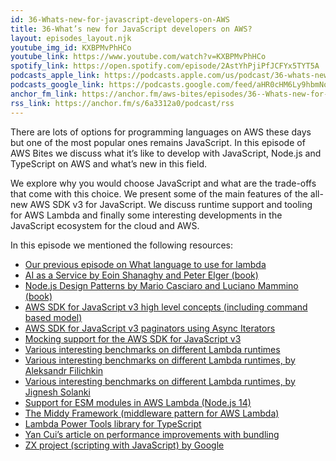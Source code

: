 ```yaml
---
id: 36-Whats-new-for-javascript-developers-on-AWS
title: 36-What’s new for JavaScript developers on AWS?
layout: episodes_layout.njk
youtube_img_id: KXBPMvPhHCo
youtube_link: https://www.youtube.com/watch?v=KXBPMvPhHCo 
spotify_link: https://open.spotify.com/episode/2AstYhPjiPfJCFYx5TYT5A
podcasts_apple_link: https://podcasts.apple.com/us/podcast/36-whats-new-for-javascript-developers-on-aws/id1585489017?i=1000560871608 
podcasts_google_link: https://podcasts.google.com/feed/aHR0cHM6Ly9hbmNob3IuZm0vcy82YTMzMTJhMC9wb2RjYXN0L3Jzcw/episode/Yzc4NTg4ZmQtOTc1ZC00MDAxLTkwMDktMjU5NTYyNjgzZTI3?sa=X&ved=0CAUQkfYCahcKEwi4n82V7vX3AhUAAAAAHQAAAAAQAQ 
anchor_fm_link: https://anchor.fm/aws-bites/episodes/36--Whats-new-for-JavaScript-developers-on-AWS-e1ie3mj
rss_link: https://anchor.fm/s/6a3312a0/podcast/rss
---
```


There are lots of options for programming languages on AWS these days but one of the most popular ones remains JavaScript. In this episode of AWS Bites we discuss what it’s like to develop with JavaScript, Node.js and TypeScript on AWS and what’s new in this field.

We explore why you would choose JavaScript and what are the trade-offs that come with this choice. We present some of the main features of the all-new AWS SDK v3 for JavaScript. We discuss runtime support and tooling for AWS Lambda and finally some interesting developments in the JavaScript ecosystem for the cloud and AWS.

In this episode we mentioned the following resources:
  - [Our previous episode on What language to use for lambda](https://www.youtube.com/watch?v=S0tpReRa6m4") 
  - [AI as a Service by Eoin Shanaghy and Peter Elger (book)](https://www.manning.com/books/ai-as-a-service)
  - [Node.js Design Patterns by Mario Casciaro and Luciano Mammino (book)](https://www.nodejsdesignpatterns.com/)
  - [AWS SDK for JavaScript v3 high level concepts (including command based model)](https://docs.aws.amazon.com/AWSJavaScriptSDK/v3/latest/index.html#high-level-concepts)
  - [AWS SDK for JavaScript v3 paginators using Async Iterators](https://docs.aws.amazon.com/AWSJavaScriptSDK/v3/latest/index.html#paginators)
  - [Mocking support for the AWS SDK for JavaScript v3](https://aws.amazon.com/blogs/developer/mocking-modular-aws-sdk-for-javascript-v3-in-unit-tests/)
  - [Various interesting benchmarks on different Lambda runtimes](https://github.com/theam/aws-lambda-benchmark) 
  - [Various interesting benchmarks on different Lambda runtimes, by Aleksandr Filichkin](https://filia-aleks.medium.com/benchmarking-all-aws-lambda-runtimes-in-2021-cold-start-part-1-e4146fe89385)
  - [Various interesting benchmarks on different Lambda runtimes, by Jignesh Solanki](https://www.simform.com/blog/aws-lambda-performance/)
  - [Support for ESM modules in AWS Lambda (Node.js 14)](https://aws.amazon.com/about-aws/whats-new/2022/01/aws-lambda-es-modules-top-level-await-node-js-14/)
  - [The Middy Framework (middleware pattern for AWS Lambda)](https://middy.js.org/)
  - [Lambda Power Tools library for TypeScript](https://awslabs.github.io/aws-lambda-powertools-typescript/latest/)
  - [Yan Cui’s article on performance improvements with bundling](https://lumigo.io/blog/3-major-ways-to-improve-aws-lambda-performance/)
  - [ZX project (scripting with JavaScript) by Google](https://github.com/google/zx)